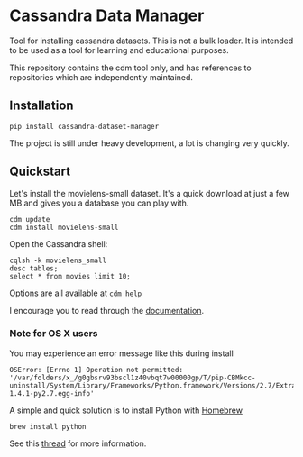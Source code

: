 # Cassandra Data Manager

Tool for installing cassandra datasets.  This is not a bulk loader.  It is intended to be used as a tool for learning and educational purposes.

This repository contains the cdm tool only, and has references to repositories which are independently maintained.

## Installation

    pip install cassandra-dataset-manager

The project is still under heavy development, a lot is changing very quickly.

## Quickstart

Let's install the movielens-small dataset.  It's a quick download at just a few MB and gives you a database you can play with.

    cdm update
    cdm install movielens-small

Open the Cassandra shell:

    cqlsh -k movielens_small
    desc tables;
    select * from movies limit 10;

Options are all available at `cdm help`

I encourage you to read through the [documentation](http://cdm.readthedocs.org/en/latest/).

### Note for OS X users

You may experience an error message like this during install

```
OSError: [Errno 1] Operation not permitted: '/var/folders/x_/g0gbsrv93bscl1z40vbqt7w00000gp/T/pip-CBMkcc-uninstall/System/Library/Frameworks/Python.framework/Versions/2.7/Extras/lib/python/six-1.4.1-py2.7.egg-info'
```    

A simple and quick solution is to install Python with [Homebrew](http://brew.sh/)

```
brew install python
```

See this [thread](http://stackoverflow.com/q/29485741/1360888) for more information.
